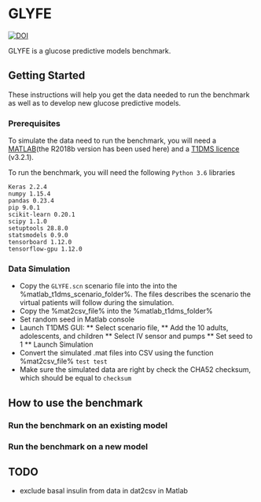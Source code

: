 # GLYFE

[![DOI](https://zenodo.org/badge/184261006.svg)](https://zenodo.org/badge/latestdoi/184261006)

GLYFE is a glucose predictive models benchmark. <!--It has been described in the paper "GLYFE: Benchmark of Personalized Glucose
Predictive Models in Type 1 Diabetes", published in IEEE Transactions on Biomedical Engineering.-->

## Getting Started

These instructions will help you get the data needed to run the benchmark as well as to develop new glucose predictive models.

### Prerequisites

To simulate the data need to run the benchmark, you will need a [MATLAB](https://fr.mathworks.com/products/matlab.html)(the R2018b version has been used here) and a [T1DMS licence](https://tegvirginia.com/software/t1dms/) (v3.2.1).

To run the benchmark, you will need the following ```Python 3.6``` libraries
```
Keras 2.2.4
numpy 1.15.4
pandas 0.23.4
pip 9.0.1
scikit-learn 0.20.1
scipy 1.1.0
setuptools 28.8.0
statsmodels 0.9.0
tensorboard 1.12.0
tensorflow-gpu 1.12.0
```

### Data Simulation

* Copy the ```GLYFE.scn``` scenario file into the  into the %matlab_t1dms_scenario_folder%. The files describes the scenario the virtual patients will follow during the simulation.
* Copy the %mat2csv_file% into the %matlab_t1dms_folder%
* Set random seed in Matlab console
* Launch T1DMS GUI:
** Select scenario file, 
** Add the 10 adults, adolescents, and children
** Select IV sensor and pumps
** Set seed to 1
** Launch Simulation
* Convert the simulated .mat files into CSV using the function %mat2csv_file%
``` test test ```
* Make sure the simulated data are right by check the CHA52 checksum, which should be equal to
``` checksum ```

## How to use the benchmark

### Run the benchmark on an existing model

### Run the benchmark on a new model


## TODO

* exclude basal insulin from data in dat2csv in Matlab
